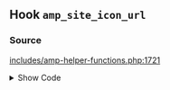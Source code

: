 ## Hook `amp_site_icon_url`

### Source

[includes/amp-helper-functions.php:1721](https://github.com/ampproject/amp-wp/blob/develop/includes/amp-helper-functions.php#L1721)

<details>
<summary>Show Code</summary>
```php
$logo_image_url = apply_filters( 'amp_site_icon_url', $logo_image_url );```
</details>
